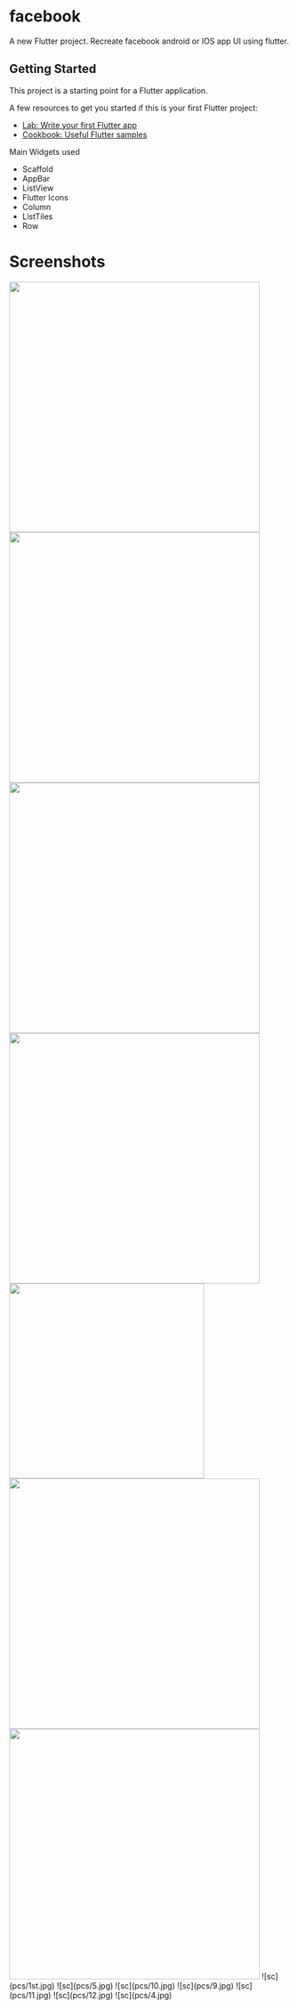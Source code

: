 # facebook

A new Flutter project.
Recreate facebook android or IOS app UI using flutter.

## Getting Started

This project is a starting point for a Flutter application.

A few resources to get you started if this is your first Flutter project:

- [Lab: Write your first Flutter app](https://flutter.dev/docs/get-started/codelab)
- [Cookbook: Useful Flutter samples](https://flutter.dev/docs/cookbook)

Main Widgets used
- Scaffold
- AppBar
- ListView
- Flutter Icons
- Column
- ListTiles
- Row

# Screenshots
<img src="pcs/1st.jpg" width="450">
<img src="pcs/5.jpg" width="450">
<img src="pcs/10.jpg" width="450">
<img src="pcs/9.jpg" width="450">
<img src="pcs/11.jpg" width="350">
<img src="pcs/12.jpg" width="450">
<img src="pcs/4.jpg" width="450">
![sc](pcs/1st.jpg)
![sc](pcs/5.jpg)
![sc](pcs/10.jpg)
![sc](pcs/9.jpg)
![sc](pcs/11.jpg)
![sc](pcs/12.jpg)
![sc](pcs/4.jpg)